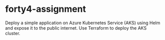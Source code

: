 # forty4-assignment
Deploy a simple application on Azure Kubernetes Service (AKS) using Helm and expose it to the public internet. Use Terraform to deploy the AKS cluster.
